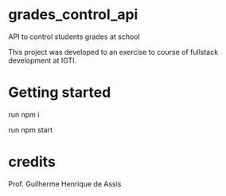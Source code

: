 # grades_control_api
API to control students grades at school

This project was developed to an exercise to course of fullstack development at IGTI.

# Getting started

run npm i

run npm start

# credits
Prof. Guilherme Henrique de Assis

